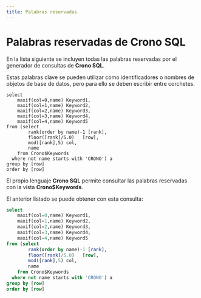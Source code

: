 ```yaml
---
title: Palabras reservadas
---
```


# Palabras reservadas de Crono SQL

En la lista siguiente se incluyen todas las palabras reservadas por el generador de consultas de **Crono SQL**. 

Estas palabras clave se pueden utilizar como identificadores o nombres de objetos de base de datos, pero para ello se deben escribir entre corchetes.

``` table {"Catalog": "cronosql.metadata"}
select
	maxif(col=0,name) Keyword1,
	maxif(col=1,name) Keyword2,
	maxif(col=2,name) Keyword3,
	maxif(col=3,name) Keyword4,
	maxif(col=4,name) Keyword5
from (select
		rank(order by name)-1 [rank],
		floor([rank]/5.0)	[row],
		mod([rank],5) col,
		name
	from Crono$Keywords
  where not name starts with 'CRONO') a
group by [row]
order by [row]
```

El propio lenguaje **Crono SQL** permite consultar las palabras reservadas con la vista **Crono$Keywords**.

El anterior listado se puede obtener con esta consulta:


``` sql
select
	maxif(col=0,name) Keyword1,
	maxif(col=1,name) Keyword2,
	maxif(col=2,name) Keyword3,
	maxif(col=3,name) Keyword4,
	maxif(col=4,name) Keyword5
from (select
		rank(order by name)-1 [rank],
		floor([rank]/5.0)	[row],
		mod([rank],5) col,
		name
	from Crono$Keywords
  where not name starts with 'CRONO') a
group by [row]
order by [row]
```



